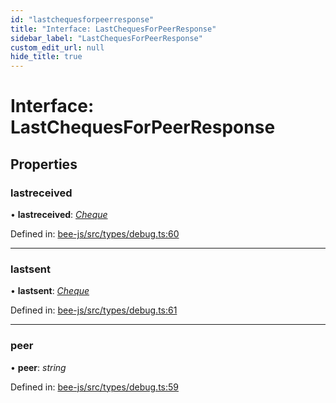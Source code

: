 ```yaml
---
id: "lastchequesforpeerresponse"
title: "Interface: LastChequesForPeerResponse"
sidebar_label: "LastChequesForPeerResponse"
custom_edit_url: null
hide_title: true
---
```


# Interface: LastChequesForPeerResponse

## Properties

### lastreceived

• **lastreceived**: [*Cheque*](cheque.md)

Defined in: [bee-js/src/types/debug.ts:60](https://github.com/ethersphere/bee-js/blob/7260ee1/src/types/debug.ts#L60)

___

### lastsent

• **lastsent**: [*Cheque*](cheque.md)

Defined in: [bee-js/src/types/debug.ts:61](https://github.com/ethersphere/bee-js/blob/7260ee1/src/types/debug.ts#L61)

___

### peer

• **peer**: *string*

Defined in: [bee-js/src/types/debug.ts:59](https://github.com/ethersphere/bee-js/blob/7260ee1/src/types/debug.ts#L59)
